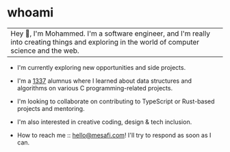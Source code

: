 # whoami

<table>
  <tr>
    <td>
      Hey 👋, I'm Mohammed. I'm a software engineer, and I'm really into creating things and exploring in the world of computer science and the web.
    </td>
  </tr>
</table>

- I'm currently exploring new opportunities and side projects.

- I'm a [1337](https://1337.ma/) alumnus where I learned about data structures and algorithms on various C programming-related projects.

- I'm looking to collaborate on contributing to TypeScript or Rust-based projects and mentoring.

- I'm also interested in creative coding, design & tech inclusion.

- How to reach me :: [hello@mesafi.com](mailto:hello@mesafi.com)! I'll try to respond as soon as I can.
